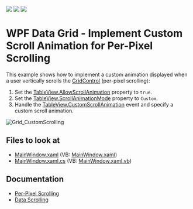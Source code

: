 <!-- default badges list -->
![](https://img.shields.io/endpoint?url=https://codecentral.devexpress.com/api/v1/VersionRange/128651264/22.2.2%2B)
[![](https://img.shields.io/badge/Open_in_DevExpress_Support_Center-FF7200?style=flat-square&logo=DevExpress&logoColor=white)](https://supportcenter.devexpress.com/ticket/details/E3120)
[![](https://img.shields.io/badge/📖_How_to_use_DevExpress_Examples-e9f6fc?style=flat-square)](https://docs.devexpress.com/GeneralInformation/403183)
<!-- default badges end -->
# WPF Data Grid - Implement Custom Scroll Animation for Per-Pixel Scrolling

This example shows how to implement a custom animation displayed when a user vertically scrolls the [GridControl](http://docs.devexpress.com/WPF/DevExpress.Xpf.Grid.GridControl) (per-pixel scrolling):

1. Set the [TableView.AllowScrollAnimation](http://docs.devexpress.com/WPF/DevExpress.Xpf.Grid.TableView.AllowScrollAnimation) property to `true`.
2. Set the [TableView.ScrollAnimationMode](http://docs.devexpress.com/WPF/DevExpress.Xpf.Grid.TableView.ScrollAnimationMode) property to `Custom`.
3. Handle the [TableView.CustomScrollAnimation](http://docs.devexpress.com/WPF/DevExpress.Xpf.Grid.TableView.CustomScrollAnimation) event and specify a custom scroll animation.

![Grid_CustomScrolling](https://user-images.githubusercontent.com/65009440/175501758-9fb2597f-3c39-4103-a964-21b53de0b19c.gif)

<!-- default file list -->

## Files to look at

* [MainWindow.xaml](./CS/DXGrid_CustomScrollAnimation/MainWindow.xaml) (VB: [MainWindow.xaml](./VB/DXGrid_CustomScrollAnimation/MainWindow.xaml))
* [MainWindow.xaml.cs](./CS/DXGrid_CustomScrollAnimation/MainWindow.xaml.cs) (VB: [MainWindow.xaml.vb](./VB/DXGrid_CustomScrollAnimation/MainWindow.xaml.vb))

<!-- default file list end -->

## Documentation

* [Per-Pixel Scrolling](http://docs.devexpress.com/WPF/9791/controls-and-libraries/data-grid/paging-and-scrolling/per-pixel-scrolling)
* [Data Scrolling](http://docs.devexpress.com/WPF/6120/controls-and-libraries/data-grid/paging-and-scrolling/data-scrolling-overview)
